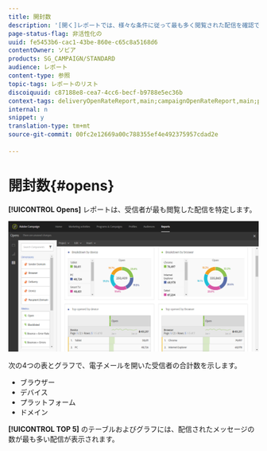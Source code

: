 ```yaml
---
title: 開封数
description: '[開く]レポートでは、様々な条件に従って最も多く閲覧された配信を確認できます。'
page-status-flag: 非活性化の
uuid: fe5453b6-cac1-43be-860e-c65c8a5168d6
contentOwner: ソビア
products: SG_CAMPAIGN/STANDARD
audience: レポート
content-type: 参照
topic-tags: レポートのリスト
discoiquuid: c87188e8-cea7-4cc6-becf-b9788e5ec36b
context-tags: deliveryOpenRateReport,main;campaignOpenRateReport,main;programOpenRateReport,main
internal: n
snippet: y
translation-type: tm+mt
source-git-commit: 00fc2e12669a00c788355ef4e492375957cdad2e

---
```



# 開封数{#opens}

**[!UICONTROL Opens]** レポートは、受信者が最も閲覧した配信を特定します。

![](assets/delivery_reports_opens.png)

次の4つの表とグラフで、電子メールを開いた受信者の合計数を示します。

* ブラウザー
* デバイス
* プラットフォーム
* ドメイン

**[!UICONTROL TOP 5]** のテーブルおよびグラフには、配信されたメッセージの数が最も多い配信が表示されます。
